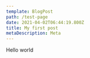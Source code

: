 ```yaml
---
template: BlogPost
path: /test-page
date: 2021-04-02T06:44:19.800Z
title: My first post
metaDescription: Meta
---
```

Hello world
